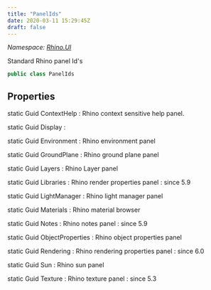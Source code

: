 ```yaml
---
title: "PanelIds"
date: 2020-03-11 15:29:45Z
draft: false
---
```


*Namespace: [Rhino.UI](../)*

Standard Rhino panel Id's
```cs
public class PanelIds
```
## Properties

static Guid ContextHelp
: Rhino context sensitive help panel.

static Guid Display
: 

static Guid Environment
: Rhino environment panel

static Guid GroundPlane
: Rhino ground plane panel

static Guid Layers
: Rhino Layer panel

static Guid Libraries
: Rhino render properties panel
: since 5.9

static Guid LightManager
: Rhino light manager panel

static Guid Materials
: Rhino material browser

static Guid Notes
: Rhino notes panel
: since 5.9

static Guid ObjectProperties
: Rhino object properties panel

static Guid Rendering
: Rhino rendering properties panel
: since 6.0

static Guid Sun
: Rhino sun panel

static Guid Texture
: Rhino texture panel
: since 5.3
